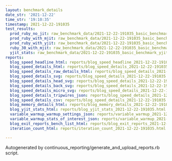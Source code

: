 ```yaml
---
layout: benchmark_details
date_str: '2021-12-22'
time_str: '19:10:35'
timestamp: 2021-12-22-191035
test_results:
  prod_ruby_no_jit: raw_benchmark_data/2021-12-22-191035_basic_benchmark_prod_ruby_no_jit.json
  prod_ruby_with_mjit: raw_benchmark_data/2021-12-22-191035_basic_benchmark_prod_ruby_with_mjit.json
  prod_ruby_with_yjit: raw_benchmark_data/2021-12-22-191035_basic_benchmark_prod_ruby_with_yjit.json
  ruby_30_with_mjit: raw_benchmark_data/2021-12-22-191035_basic_benchmark_ruby_30_with_mjit.json
  yjit_stats: raw_benchmark_data/2021-12-22-191035_basic_benchmark_yjit_stats.json
reports:
  blog_speed_headline_html: reports/blog_speed_headline_2021-12-22-191035.html
  blog_speed_details_html: reports/blog_speed_details_2021-12-22-191035.html
  blog_speed_details_raw_details_html: reports/blog_speed_details_2021-12-22-191035.raw_details.html
  blog_speed_details_svg: reports/blog_speed_details_2021-12-22-191035.svg
  blog_speed_details_head_svg: reports/blog_speed_details_2021-12-22-191035.head.svg
  blog_speed_details_back_svg: reports/blog_speed_details_2021-12-22-191035.back.svg
  blog_speed_details_micro_svg: reports/blog_speed_details_2021-12-22-191035.micro.svg
  blog_speed_details_tripwires_json: reports/blog_speed_details_2021-12-22-191035.tripwires.json
  blog_speed_details_csv: reports/blog_speed_details_2021-12-22-191035.csv
  blog_memory_details_html: reports/blog_memory_details_2021-12-22-191035.html
  blog_yjit_stats_html: reports/blog_yjit_stats_2021-12-22-191035.html
  variable_warmup_warmup_settings_json: reports/variable_warmup_2021-12-22-191035.warmup_settings.json
  variable_warmup_stats_of_interest_json: reports/variable_warmup_2021-12-22-191035.stats_of_interest.json
  blog_exit_reports_bench_list_html: reports/blog_exit_reports_2021-12-22-191035.bench_list.html
  iteration_count_html: reports/iteration_count_2021-12-22-191035.html

---
```

Autogenerated by continuous_reporting/generate_and_upload_reports.rb script.
